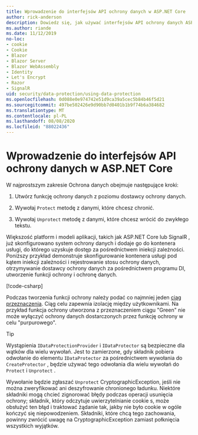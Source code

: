 ```yaml
---
title: Wprowadzenie do interfejsów API ochrony danych w ASP.NET Core
author: rick-anderson
description: Dowiedz się, jak używać interfejsów API ochrony danych ASP.NET Core do ochrony i nieochrony danych w aplikacji.
ms.author: riande
ms.date: 11/12/2019
no-loc:
- cookie
- Cookie
- Blazor
- Blazor Server
- Blazor WebAssembly
- Identity
- Let's Encrypt
- Razor
- SignalR
uid: security/data-protection/using-data-protection
ms.openlocfilehash: 0d088e0e974742e51d9ca39a5cec5b84b46f5d21
ms.sourcegitcommit: 497be502426e9d90bb7d0401b1b9f74b6a384682
ms.translationtype: MT
ms.contentlocale: pl-PL
ms.lasthandoff: 08/08/2020
ms.locfileid: "88022436"
---
```

# <a name="get-started-with-the-data-protection-apis-in-aspnet-core"></a>Wprowadzenie do interfejsów API ochrony danych w ASP.NET Core

<a name="security-data-protection-getting-started"></a>

W najprostszym zakresie Ochrona danych obejmuje następujące kroki:

1. Utwórz funkcję ochrony danych z poziomu dostawcy ochrony danych.

2. Wywołaj `Protect` metodę z danymi, które chcesz chronić.

3. Wywołaj `Unprotect` metodę z danymi, które chcesz wrócić do zwykłego tekstu.

Większość platform i modeli aplikacji, takich jak ASP.NET Core lub SignalR , już skonfigurowano system ochrony danych i dodaje go do kontenera usługi, do którego uzyskuje dostęp za pośrednictwem iniekcji zależności. Poniższy przykład demonstruje skonfigurowanie kontenera usługi pod kątem iniekcji zależności i rejestrowanie stosu ochrony danych, otrzymywanie dostawcy ochrony danych za pośrednictwem programu DI, utworzenie funkcji ochrony i ochronę danych.

[!code-csharp[](../../security/data-protection/using-data-protection/samples/protectunprotect.cs?highlight=26,34,35,36,37,38,39,40)]

Podczas tworzenia funkcji ochrony należy podać co najmniej jeden [ciąg przeznaczenia](xref:security/data-protection/consumer-apis/purpose-strings). Ciąg celu zapewnia izolację między użytkownikami. Na przykład funkcja ochrony utworzona z przeznaczeniem ciągu "Green" nie może wyłączyć ochrony danych dostarczonych przez funkcję ochrony w celu "purpurowego".

>[!TIP]
> Wystąpienia `IDataProtectionProvider` i `IDataProtector` są bezpieczne dla wątków dla wielu wywołań. Jest to zamierzone, gdy składnik pobiera odwołanie do elementu `IDataProtector` za pośrednictwem wywołania do `CreateProtector` , będzie używać tego odwołania dla wielu wywołań do `Protect` i `Unprotect` .
>
>Wywołanie będzie zgłaszać `Unprotect` CryptographicException, jeśli nie można zweryfikować ani deszyfrowanie chronionego ładunku. Niektóre składniki mogą chcieć zignorować błędy podczas operacji usunięcia ochrony; składnik, który odczytuje uwierzytelnianie cookie s, może obsłużyć ten błąd i traktować żądanie tak, jakby nie było cookie w ogóle kończyć się niepowodzeniem. Składniki, które chcą tego zachowania, powinny zwrócić uwagę na CryptographicException zamiast połknięcia wszystkich wyjątków.
